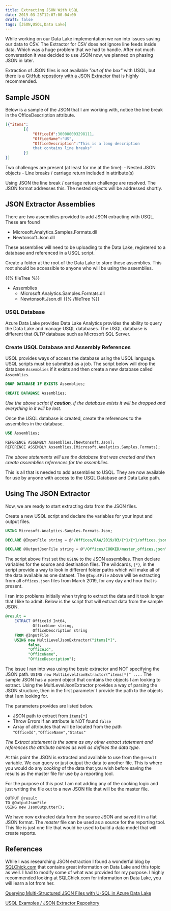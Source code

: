 ```yaml
---
title: Extracting JSON With USQL
date: 2019-03-25T12:07:00-04:00
draft: false
tags: [JSON,USQL,Data Lake]
---
```

While working on our Data Lake implementation we ran into issues saving our data to CSV. The Extractor for CSV does not ignore line feeds inside data. Which was a huge problem that we had to handle. After not much conversation it was decided to use JSON now, we planned on phasing JSON in later.

Extraction of JSON files is not available _"out of the box"_ with USQL, but there is a [GitHub repostiory with a JSON Extractor](https://github.com/Azure/usql) that is highly recommended.

## Sample JSON
Below is a sample of the JSON that I am working with, notice the line break in the OfficeDescription attribute.
```json
[{"items":
		[{
			"OfficeId":300000003298111,
			"OfficeName":"US",
			"OfficeDescription":"This is a long description
			that contains line breaks"
		}]
}]
```
Two challenges are present (at least for me at the time):
	- Nested JSON objects
	- Line breaks / carriage return included in attribute(s)

Using JSON the line break / carriage return challenge are resolved. The JSON format addresses this. The nested objects will be addressed shortly.

## JSON Extractor Assemblies
There are two assemblies provided to add JSON extracting with USQL. These are found

  - Microsoft.Analytics.Samples.Formats.dll
  - Newtonsoft.Json.dll

These assemblies will need to be uploading to the Data Lake, registered to a database and referenced in a USQL script.

Create a folder at the root of the Data Lake to store these assemblies. This root should be accessible to anyone who will be using the assemblies.

{{% fileTree %}}
- Assemblies
	- Microsoft.Analytics.Samples.Formats.dll
	- Newtonsoft.Json.dll
{{% /fileTree %}}

### USQL Database
Azure Data Lake provides Data Lake Analytics provides the ability to query the Data Lake and manage USQL databases. The USQL database is different that _OLTP_ database such as Microsoft SQL Server.

### Create USQL Database and Assembly References
USQL provides ways of access the database using the USQL language. USQL scripts must be submitted as a job. The script below will drop the database `Assemblies` if it exists and then create a new database called `Assemblies`.

```sql
DROP DATABASE IF EXISTS Assemblies;

CREATE DATABASE Assemblies;
```
_Use the above script if **caution**, if the database exists it will be dropped and everything in it will be lost._

Once the USQL database is created, create the references to the assemblies in the database.

```sql
USE Assemblies;

REFERENCE ASSEMBLY Assemblies.[Newtonsoft.Json];
REFERENCE ASSEMBLY Assemblies.[Microsoft.Analytics.Samples.Formats];
```
_The above statements will use the database that was created and then create assemblies references for the assemblies._

This is all that is needed to add assemblies to USQL. They are now available for use by anyone with access to the USQL Database and Data Lake path.

## Using The JSON Extractor
Now, we are ready to start extracting data from the JSON files.

Create a new USQL script and declare the variables for your input and output files.

```sql
USING Microsoft.Analytics.Samples.Formats.Json;

DECLARE @InputFile string = @"/Offices/RAW/2019/03/{*}/{*}/offices.json";

DECLARE @OutputJsonFile string = @"/Offices/COOKED/master_offices.json";
```
The script above first set the `USING` to the JSON assemblies. Then declare variables for the source and destination files. The wildcards, `{*}`, in the script provide a way to look in different folder paths which will make all of the data available as one dataset. The `@InputFile` above will be extracting from all `offices.json` files from March 2019, for any day and hour that is present.

I ran into problems initially when trying to extract the data and it took longer that I like to admit. Below is the script that will extract data from the sample JSON.

```sql
@result =
    EXTRACT OfficeId Int64,
            OfficeName string,
            OfficeDescription string
    FROM @InputFile
    USING new MultiLevelJsonExtractor("items[*]",
          false,
          "OfficeId",
          "OfficeName",
          "OfficeDescription");
```
The issue I ran into was using the _basic_ extractor and NOT specifying the JSON path.
`USING new MultiLevelJsonExtractor(“items[*]” ....`
The sample JSON has a parent object that contains the objects I am looking to extract. Using the MultLevelJsonExtractor provides a way of parsing the JSON structure, then in the first parameter I provide the path to the objects that I am looking for.

The parameters provides are listed below.
  - JSON path to extract from  `items[*]`
  - Throw Errors if an attribute is NOT found `false`
  - Array of attributes that will be located from the path `"OfficeId","OfficeName","Status"`


_The Extract statement is the same as any other extract statement and references the attribute names as well as defines the data type._

At this point the JSON is extracted and available to use from the `@result` variable. We can query or just output the data to another file. This is where you would do any _cooking_ of the data that you wish before saving the results as the master file for use by a reporting tool.

For the purpose of this post I am not adding any of the cooking logic and just writing the file out to a new JSON file that will be the master file.
```
OUTPUT @result
TO @OutputJsonFile
USING new JsonOutputter();
```

We have now extracted data from the source JSON and saved it in a flat JSON format. The _master_ file can be used as a source for the reporting tool. This file is just one file that would be used to build a data model that will create reports.

## References
While I was researching JSON extraction I found a wonderful blog by [SQLChick.com](https://sqlchick.com) that contains great information on Data Lake and this topic as well. I had to modify some of what was provided for my purpose. I highly recommended looking at SQLChick.com for information on Data Lake, you will learn a lot from her.

[Querying Multi-Structured JSON Files with U-SQL in Azure Data Lake](https://www.sqlchick.com/entries/2017/9/4/querying-multi-structured-json-files-with-u-sql-in-azure-data-lake?rq=json)

[USQL Examples / JSON Extractor Repository](https://github.com/Azure/usql)
